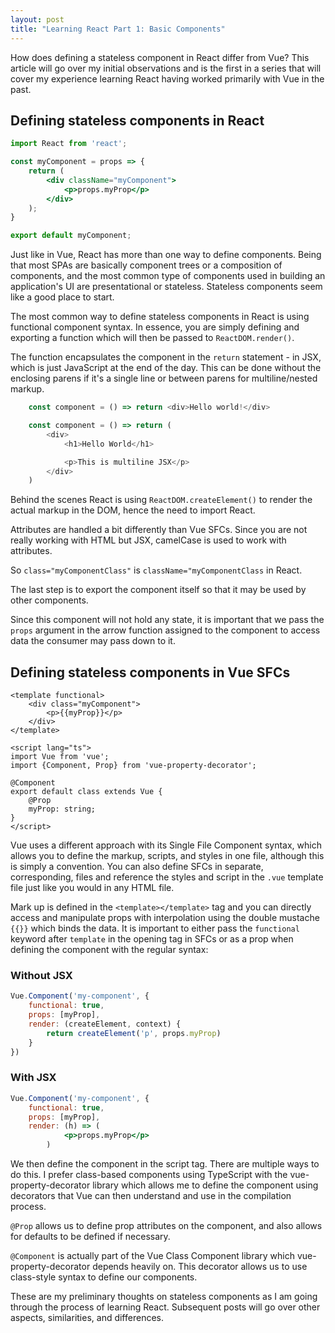 ```yaml
---
layout: post
title: "Learning React Part 1: Basic Components"
---
```

How does defining a stateless component in React differ from Vue? This article will go over my initial observations and is the first in a series that will cover my experience learning React having worked primarily with Vue in the past.

## Defining stateless components in React
```jsx
import React from 'react';

const myComponent = props => {
    return (
        <div className="myComponent">
            <p>props.myProp</p>
        </div>
    );
}

export default myComponent;
```

Just like in Vue, React has more than one way to define components. Being that most SPAs are basically component trees or a composition of components, and the most common type of components used in building an application's UI are presentational or stateless. Stateless components seem like a good place to start.

The most common way to define stateless components in React is using functional component syntax. In essence, you are simply defining and exporting a function which will then be passed to `ReactDOM.render()`.

The function encapsulates the component in the `return` statement - in JSX, which is just JavaScript at the end of the day. This can be done without the enclosing parens if it's a single line or between parens for multiline/nested markup.

```JavaScript
    const component = () => return <div>Hello world!</div>
```

```JavaScript
    const component = () => return (
        <div>
            <h1>Hello World</h1>

            <p>This is multiline JSX</p>
        </div>
    )
```

Behind the scenes React is using `ReactDOM.createElement()` to render the actual markup in the DOM, hence the need to import React.

Attributes are handled a bit differently than Vue SFCs. Since you are not really working with HTML but JSX, camelCase is used to work with attributes.

So `class="myComponentClass"` is `className="myComponentClass` in React.

The last step is to export the component itself so that it may be used by other components.

Since this component will not hold any state, it is important that we pass the `props` argument in the arrow function assigned to the component to access data the consumer may pass down to it.

## Defining stateless components in Vue SFCs

```vue
<template functional>
    <div class="myComponent">
        <p>{{myProp}}</p>
    </div>
</template>

<script lang="ts">
import Vue from 'vue';
import {Component, Prop} from 'vue-property-decorator';

@Component
export default class extends Vue {
    @Prop
    myProp: string;
}
</script>
```

Vue uses a different approach with its Single File Component syntax, which allows you to define the markup, scripts, and styles in one file, although this is simply a convention. You can also define SFCs in separate, corresponding, files and reference the styles and script in the `.vue` template file just like you would in any HTML file.

Mark up is defined in the `<template></template>` tag and you can directly access and manipulate props with interpolation using the double mustache `{{}}` which binds the data. It is important to either pass the `functional` keyword after `template` in the opening tag in SFCs or as a prop when defining the component with the regular syntax:

### Without JSX

```javascript
Vue.Component('my-component', {
    functional: true,
    props: [myProp],
    render: (createElement, context) {
        return createElement('p', props.myProp)
    }
})
```

### With JSX

```jsx
Vue.Component('my-component', {
    functional: true,
    props: [myProp],
    render: (h) => (
            <p>props.myProp</p>
        )
```

We then define the component in the script tag. There are multiple ways to do this. I prefer class-based components using TypeScript with the vue-property-decorator library which allows me to define the component using decorators that Vue can then understand and use in the compilation process.

`@Prop` allows us to define prop attributes on the component, and also allows for defaults to be defined if necessary.

`@Component` is actually part of the Vue Class Component library which vue-property-decorator depends heavily on. This decorator allows us to use class-style syntax to define our components.

These are my preliminary thoughts on stateless components as I am going through the process of learning React. Subsequent posts will go over other aspects, similarities, and differences.
